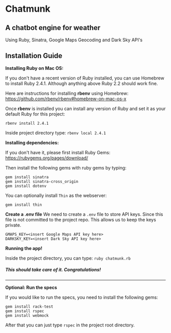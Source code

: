 Chatmunk
========
A chatbot engine for weather
----------------------------
Using Ruby, Sinatra, Google Maps Geocoding and Dark Sky API's

Installation Guide
------------------
**Installing Ruby on Mac OS:**

If you don't have a recent version of Ruby installed, you can use Homebrew to install Ruby 2.4.1. Although anything above Ruby 2.2 should work fine.

Here are instructions for installing **rbenv** using Homebrew:
https://github.com/rbenv/rbenv#homebrew-on-mac-os-x

Once **rbenv** is installed you can install any version of Ruby and set it as your default Ruby for this project:

```
rbenv install 2.4.1
```
Inside project directory type: `rbenv local 2.4.1`

**Installing dependencies:**

If you don't have it, please first install Ruby Gems:
https://rubygems.org/pages/download/

Then install the following gems with ruby gems by typing:
```
gem install sinatra
gem install sinatra-cross_origin
gem install dotenv
```
You can optionally install `Thin` as the webserver:
```
gem install thin
```

**Create a .env file**
We need to create a `.env` file to store API keys.
Since this file is not committed to the project repo. This allows us to keep the keys private.
```
GMAPS_KEY=<insert Google Maps API key here>
DARKSKY_KEY=<insert Dark Sky API key here>
```

**Running the app!**

Inside the project directory, you can type: `ruby chatmunk.rb`

##### This should take care of it. Congratulations!
---
**Optional: Run the specs**

If you would like to run the specs, you need to install the following gems:
```
gem install rack-test
gem install rspec
gem install webmock
```
After that you can just type `rspec` in the project root directory.
